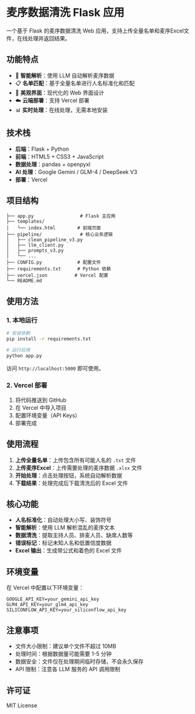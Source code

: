 # 麦序数据清洗 Flask 应用

一个基于 Flask 的麦序数据清洗 Web 应用，支持上传全量名单和麦序Excel文件，在线处理并返回结果。

## 功能特点

- 🎤 **智能解析**：使用 LLM 自动解析麦序数据
- 📋 **名单匹配**：基于全量名单进行人名标准化和匹配
- 🎨 **美观界面**：现代化的 Web 界面设计
- ☁️ **云端部署**：支持 Vercel 部署
- 📊 **实时处理**：在线处理，无需本地安装

## 技术栈

- **后端**：Flask + Python
- **前端**：HTML5 + CSS3 + JavaScript
- **数据处理**：pandas + openpyxl
- **AI 处理**：Google Gemini / GLM-4 / DeepSeek V3
- **部署**：Vercel

## 项目结构

```
├── app.py                 # Flask 主应用
├── templates/
│   └── index.html        # 前端页面
├── pipeline/              # 核心业务逻辑
│   ├── clean_pipeline_v3.py
│   ├── llm_client.py
│   ├── prompts_v3.py
│   └── ...
├── CONFIG.py             # 配置文件
├── requirements.txt      # Python 依赖
├── vercel.json          # Vercel 配置
└── README.md
```

## 使用方法

### 1. 本地运行

```bash
# 安装依赖
pip install -r requirements.txt

# 运行应用
python app.py
```

访问 `http://localhost:5000` 即可使用。

### 2. Vercel 部署

1. 将代码推送到 GitHub
2. 在 Vercel 中导入项目
3. 配置环境变量（API Keys）
4. 部署完成

## 使用流程

1. **上传全量名单**：上传包含所有可能人名的 `.txt` 文件
2. **上传麦序Excel**：上传需要处理的麦序数据 `.xlsx` 文件
3. **开始处理**：点击处理按钮，系统自动解析数据
4. **下载结果**：处理完成后下载清洗后的 Excel 文件

## 核心功能

- **人名标准化**：自动处理大小写、装饰符号
- **智能解析**：使用 LLM 解析混乱的麦序文本
- **数据清洗**：提取主持人员、排麦人员、缺席人数等
- **错误标记**：标记未知人名和低置信度数据
- **Excel 输出**：生成带公式和着色的 Excel 文件

## 环境变量

在 Vercel 中配置以下环境变量：

```
GOOGLE_API_KEY=your_gemini_api_key
GLM4_API_KEY=your_glm4_api_key
SILICONFLOW_API_KEY=your_siliconflow_api_key
```

## 注意事项

- 文件大小限制：建议单个文件不超过 10MB
- 处理时间：根据数据量可能需要 1-5 分钟
- 数据安全：文件仅在处理期间临时存储，不会永久保存
- API 限制：注意各 LLM 服务的 API 调用限制

## 许可证

MIT License